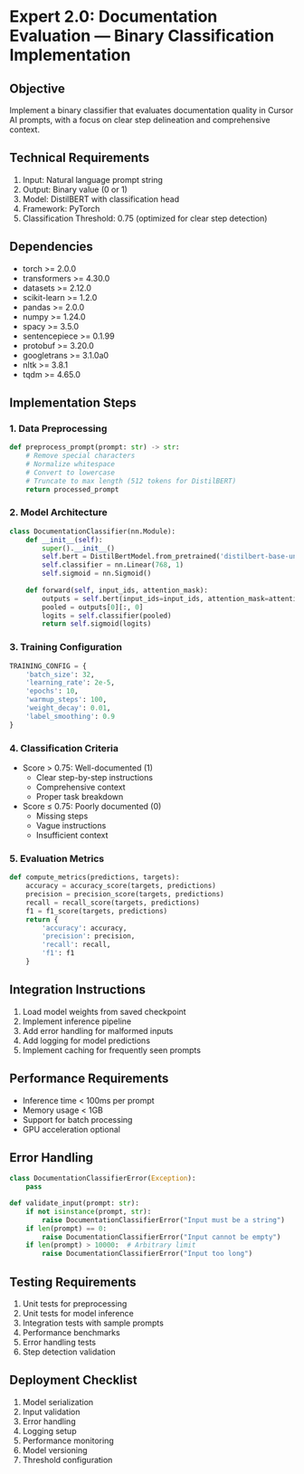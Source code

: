 # Expert 2.0: Documentation Evaluation — Binary Classification Implementation

## Objective
Implement a binary classifier that evaluates documentation quality in Cursor AI prompts, with a focus on clear step delineation and comprehensive context.

## Technical Requirements
1. Input: Natural language prompt string
2. Output: Binary value (0 or 1)
3. Model: DistilBERT with classification head
4. Framework: PyTorch
5. Classification Threshold: 0.75 (optimized for clear step detection)

## Dependencies
- torch >= 2.0.0
- transformers >= 4.30.0
- datasets >= 2.12.0
- scikit-learn >= 1.2.0
- pandas >= 2.0.0
- numpy >= 1.24.0
- spacy >= 3.5.0
- sentencepiece >= 0.1.99
- protobuf >= 3.20.0
- googletrans >= 3.1.0a0
- nltk >= 3.8.1
- tqdm >= 4.65.0

## Implementation Steps

### 1. Data Preprocessing
```python
def preprocess_prompt(prompt: str) -> str:
    # Remove special characters
    # Normalize whitespace
    # Convert to lowercase
    # Truncate to max length (512 tokens for DistilBERT)
    return processed_prompt
```

### 2. Model Architecture
```python
class DocumentationClassifier(nn.Module):
    def __init__(self):
        super().__init__()
        self.bert = DistilBertModel.from_pretrained('distilbert-base-uncased')
        self.classifier = nn.Linear(768, 1)
        self.sigmoid = nn.Sigmoid()
    
    def forward(self, input_ids, attention_mask):
        outputs = self.bert(input_ids=input_ids, attention_mask=attention_mask)
        pooled = outputs[0][:, 0]
        logits = self.classifier(pooled)
        return self.sigmoid(logits)
```

### 3. Training Configuration
```python
TRAINING_CONFIG = {
    'batch_size': 32,
    'learning_rate': 2e-5,
    'epochs': 10,
    'warmup_steps': 100,
    'weight_decay': 0.01,
    'label_smoothing': 0.9
}
```

### 4. Classification Criteria
- Score > 0.75: Well-documented (1)
  - Clear step-by-step instructions
  - Comprehensive context
  - Proper task breakdown
- Score ≤ 0.75: Poorly documented (0)
  - Missing steps
  - Vague instructions
  - Insufficient context

### 5. Evaluation Metrics
```python
def compute_metrics(predictions, targets):
    accuracy = accuracy_score(targets, predictions)
    precision = precision_score(targets, predictions)
    recall = recall_score(targets, predictions)
    f1 = f1_score(targets, predictions)
    return {
        'accuracy': accuracy,
        'precision': precision,
        'recall': recall,
        'f1': f1
    }
```

## Integration Instructions
1. Load model weights from saved checkpoint
2. Implement inference pipeline
3. Add error handling for malformed inputs
4. Add logging for model predictions
5. Implement caching for frequently seen prompts

## Performance Requirements
- Inference time < 100ms per prompt
- Memory usage < 1GB
- Support for batch processing
- GPU acceleration optional

## Error Handling
```python
class DocumentationClassifierError(Exception):
    pass

def validate_input(prompt: str):
    if not isinstance(prompt, str):
        raise DocumentationClassifierError("Input must be a string")
    if len(prompt) == 0:
        raise DocumentationClassifierError("Input cannot be empty")
    if len(prompt) > 10000:  # Arbitrary limit
        raise DocumentationClassifierError("Input too long")
```

## Testing Requirements
1. Unit tests for preprocessing
2. Unit tests for model inference
3. Integration tests with sample prompts
4. Performance benchmarks
5. Error handling tests
6. Step detection validation

## Deployment Checklist
1. Model serialization
2. Input validation
3. Error handling
4. Logging setup
5. Performance monitoring
6. Model versioning
7. Threshold configuration
